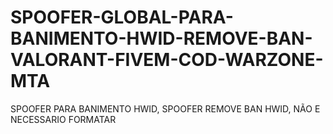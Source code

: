 # SPOOFER-GLOBAL-PARA-BANIMENTO-HWID-REMOVE-BAN-VALORANT-FIVEM-COD-WARZONE-MTA
SPOOFER PARA BANIMENTO HWID, SPOOFER REMOVE BAN HWID, NÃO E NECESSARIO FORMATAR
